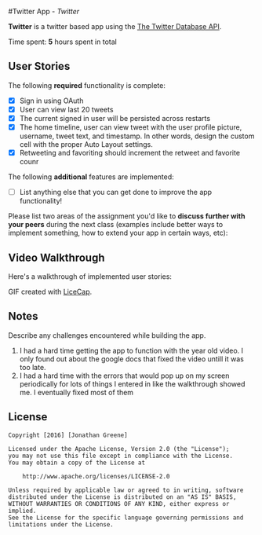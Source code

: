 #Twitter App - *Twitter*

**Twitter** is a twitter based app using the [The Twitter Database API](https://apps.twitter.com/app/9535802/keys).

Time spent: **5** hours spent in total

## User Stories

The following **required** functionality is complete:

- [x] Sign in using OAuth
- [x] User can view last 20 tweets
- [x] The current signed in user will be persisted across restarts
- [x] The home timeline, user can view tweet with the user profile picture, username, tweet text, and timestamp. In other words, design        the custom cell with the proper Auto Layout settings.
- [x] Retweeting and favoriting should increment the retweet and favorite counr

The following **additional** features are implemented:

- [ ] List anything else that you can get done to improve the app functionality!

Please list two areas of the assignment you'd like to **discuss further with your peers** during the next class (examples include better ways to implement something, how to extend your app in certain ways, etc):

## Video Walkthrough 

Here's a walkthrough of implemented user stories:


GIF created with [LiceCap](http://www.cockos.com/licecap/).

## Notes

Describe any challenges encountered while building the app.
1. I had a hard time getting the app to function with the year old video. I only found out about the google docs that fixed the video untill it was too late.
2. I had a hard time with the errors that would pop up on my screen periodically for lots of things I entered in like the walkthrough showed me. I eventually fixed most of them

## License

    Copyright [2016] [Jonathan Greene]

    Licensed under the Apache License, Version 2.0 (the "License");
    you may not use this file except in compliance with the License.
    You may obtain a copy of the License at

        http://www.apache.org/licenses/LICENSE-2.0

    Unless required by applicable law or agreed to in writing, software
    distributed under the License is distributed on an "AS IS" BASIS,
    WITHOUT WARRANTIES OR CONDITIONS OF ANY KIND, either express or implied.
    See the License for the specific language governing permissions and
    limitations under the License.
